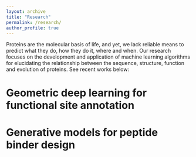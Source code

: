 ```yaml
---
layout: archive
title: "Research"
permalink: /research/
author_profile: true
---
```

Proteins are the molecular basis of life, and yet, we lack reliable means to predict what they do, how they do it, where and when. 
Our research focuses on the development and application of machine learning algorithms for elucidating the relationship between the sequence, structure, function and evolution of proteins. See recent works below: 

# Geometric deep learning for functional site annotation




# Generative models for peptide binder design
